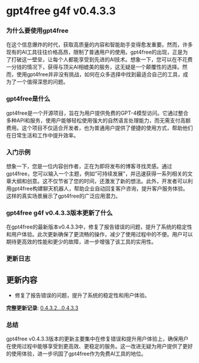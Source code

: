 # gpt4free g4f v0.4.3.3
### 为什么要使用gpt4free

在这个信息爆炸的时代，获取高质量的内容和智能助手变得愈发重要。然而，许多现有的AI工具往往价格高昂，限制了普通用户的使用。gpt4free的出现，正是为了打破这一壁垒，让每个人都能享受到先进的AI技术。想象一下，您可以在不花费一分钱的情况下，获得与顶尖AI相媲美的服务，这无疑是一个颠覆性的选择。然而，使用gpt4free并非没有挑战，如何在众多选择中找到最适合自己的工具，成为了一个值得深思的问题。

### gpt4free是什么

gpt4free是一个开源项目，旨在为用户提供免费的GPT-4模型访问。它通过整合多种API和服务，使用户能够轻松使用强大的自然语言处理能力，而无需支付高额费用。这个项目不仅适合开发者，也为普通用户提供了便捷的使用方式，帮助他们在日常生活和工作中提升效率。

### 入门示例

想象一下，您是一位内容创作者，正在为即将发布的博客寻找灵感。通过gpt4free，您可以输入一个主题，例如“可持续发展”，并迅速获得一系列相关的文章大纲和创意。这不仅节省了您的时间，还激发了新的想法。此外，开发者可以利用gpt4free构建聊天机器人，帮助企业自动回复客户咨询，提升客户服务体验。这样的真实场景展示了gpt4free的广泛应用潜力。

### gpt4free g4f v0.4.3.3版本更新了什么

在gpt4free的最新版本v0.4.3.3中，修复了报告错误的问题，提升了系统的稳定性和用户体验。此次更新确保了更流畅的操作，减少了使用过程中的不便。用户可以期待更高效的性能和更少的故障，进一步增强了该工具的实用性。

### 更新日志

## 更新内容
- 修复了报告错误的问题，提升了系统的稳定性和用户体验。

**完整更新记录**: [0.4.3.2...0.4.3.3](https://github.com/xtekky/gpt4free/compare/0.4.3.2...0.4.3.3)

### 总结

gpt4free v0.4.3.3版本的更新主要集中在修复错误和提升用户体验上，确保用户在使用过程中能够享受到更高效、更稳定的服务。这一改进无疑为用户提供了更好的使用体验，进一步巩固了gpt4free作为免费AI工具的地位。